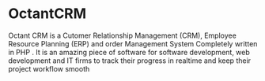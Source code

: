OctantCRM
=========

Octant CRM is a Cutomer Relationship Management (CRM), Employee Resource Planning (ERP) and order Management System Completely written in PHP . It is an amazing piece of software for software development, web development and IT firms to track their progress in realtime and keep their project workflow smooth
